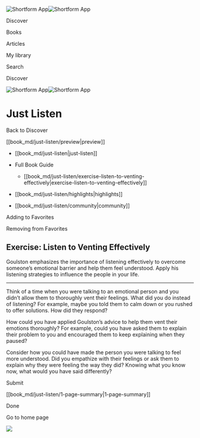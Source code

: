 ![Shortform App](/img/logo.36a2399e.svg)![Shortform App](/img/logo-dark.70c1b072.svg)

Discover

Books

Articles

My library

Search

Discover

![Shortform App](/img/logo.36a2399e.svg)![Shortform App](/img/logo-dark.70c1b072.svg)

# Just Listen

Back to Discover

[[book_md/just-listen/preview|preview]]

  * [[book_md/just-listen|just-listen]]
  * Full Book Guide

    * [[book_md/just-listen/exercise-listen-to-venting-effectively|exercise-listen-to-venting-effectively]]
  * [[book_md/just-listen/highlights|highlights]]
  * [[book_md/just-listen/community|community]]



Adding to Favorites 

Removing from Favorites 

## Exercise: Listen to Venting Effectively

Goulston emphasizes the importance of listening effectively to overcome someone’s emotional barrier and help them feel understood. Apply his listening strategies to influence the people in your life.

* * *

Think of a time when you were talking to an emotional person and you didn’t allow them to thoroughly vent their feelings. What did you do instead of listening? For example, maybe you told them to calm down or you rushed to offer solutions. How did they respond?

How could you have applied Goulston’s advice to help them vent their emotions thoroughly? For example, could you have asked them to explain their problem to you and encouraged them to keep explaining when they paused?

Consider how you could have made the person you were talking to feel more understood. Did you empathize with their feelings or ask them to explain why they were feeling the way they did? Knowing what you know now, what would you have said differently?

Submit 

[[book_md/just-listen/1-page-summary|1-page-summary]]

Done

Go to home page 

![](https://bat.bing.com/action/0?ti=56018282&Ver=2&mid=24e744c5-7166-4d42-bd7e-fc6dcf2d644e&sid=49fff5b0636c11eeb9c611038afc8668&vid=4a005010636c11ee80c703d4c4a7acd5&vids=0&msclkid=N&pi=0&lg=en-US&sw=800&sh=600&sc=24&nwd=1&tl=Shortform%20%7C%20Book&p=https%3A%2F%2Fwww.shortform.com%2Fapp%2Fbook%2Fjust-listen%2Fexercise-listen-to-venting-effectively&r=&lt=792&evt=pageLoad&sv=1&rn=372898)
